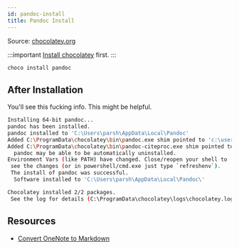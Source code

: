 ```yaml
---
id: pandoc-install
title: Pandoc Install
---
```


Source: [chocolatey.org](https://chocolatey.org/packages/pandoc)

:::important
[Install chocolatey](chocolatey-install) first.
:::

```sh title="PowerShell (as admin)"
choco install pandoc
```

## After Installation

You'll see this fucking info. This might be helpful.

```sh
Installing 64-bit pandoc...
pandoc has been installed.
pandoc installed to 'C:\Users\parsh\AppData\Local\Pandoc'
Added C:\ProgramData\chocolatey\bin\pandoc.exe shim pointed to 'c:\users\parsh\appdata\local\pandoc\pandoc.exe'.
Added C:\ProgramData\chocolatey\bin\pandoc-citeproc.exe shim pointed to 'c:\users\parsh\appdata\local\pandoc\pandoc-citeproc.exe'.
  pandoc may be able to be automatically uninstalled.
Environment Vars (like PATH) have changed. Close/reopen your shell to
 see the changes (or in powershell/cmd.exe just type `refreshenv`).
 The install of pandoc was successful.
  Software installed to 'C:\Users\parsh\AppData\Local\Pandoc\'

Chocolatey installed 2/2 packages.
 See the log for details (C:\ProgramData\chocolatey\logs\chocolatey.log).
```

## Resources

- [Convert OneNote to Markdown](onenote-to-markdown)
